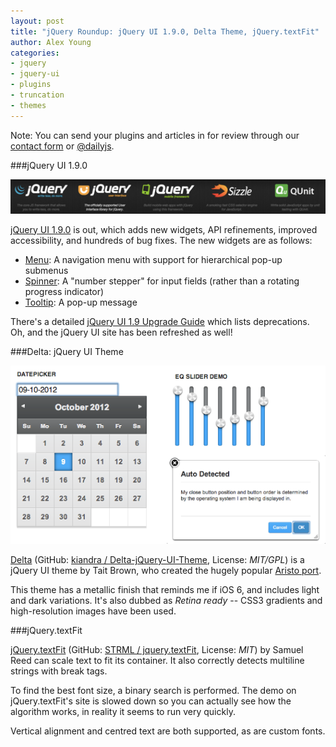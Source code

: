 ```yaml
---
layout: post
title: "jQuery Roundup: jQuery UI 1.9.0, Delta Theme, jQuery.textFit"
author: Alex Young
categories:
- jquery
- jquery-ui
- plugins
- truncation
- themes
---
```


<div class="intro">
Note: You can send your plugins and articles in for review through our <a href="/contact.html">contact form</a> or <a href="http://twitter.com/dailyjs">@dailyjs</a>.
</div>

###jQuery UI 1.9.0

![jQuery UI 1.9.0 site](/images/posts/jquery-ui-190.png)

[jQuery UI 1.9.0](http://blog.jqueryui.com/2012/10/jquery-ui-1-9-0/) is out, which adds new widgets, API refinements, improved accessibility, and hundreds of bug fixes.  The new widgets are as follows:

* [Menu](http://api.jqueryui.com/menu/): A navigation menu with support for hierarchical pop-up submenus
* [Spinner](http://api.jqueryui.com/spinner/): A "number stepper" for input fields (rather than a rotating progress indicator)
* [Tooltip](http://jqueryui.com/tooltip/): A pop-up message

There's a detailed [jQuery UI 1.9 Upgrade Guide](http://jqueryui.com/upgrade-guide/1.9/#api-redesigns) which lists deprecations.  Oh, and the jQuery UI site has been refreshed as well!

###Delta: jQuery UI Theme

![jQuery UI Delta Theme](/images/posts/jquery-ui-delta.png)

[Delta](http://blog.kiandra.com.au/2012/09/delta-a-free-jquery-ui-theme/) (GitHub: [kiandra / Delta-jQuery-UI-Theme](https://github.com/kiandra/Delta-jQuery-UI-Theme), License: _MIT/GPL_) is a jQuery UI theme by Tait Brown, who created the hugely popular [Aristo port](http://taitems.github.com/Aristo-jQuery-UI-Theme/).

This theme has a metallic finish that reminds me if iOS 6, and includes light and dark variations.  It's also dubbed as _Retina ready_ -- CSS3 gradients and high-resolution images have been used.

###jQuery.textFit

[jQuery.textFit](http://strml.github.com/examples/jquery.textFit.html) (GitHub: [STRML / jquery.textFit](https://github.com/STRML/jquery.textFit), License: _MIT_) by Samuel Reed can scale text to fit its container.  It also correctly detects multiline strings with break tags.

To find the best font size, a binary search is performed.  The demo on jQuery.textFit's site is slowed down so you can actually see how the algorithm works, in reality it seems to run very quickly.

Vertical alignment and centred text are both supported, as are custom fonts.
